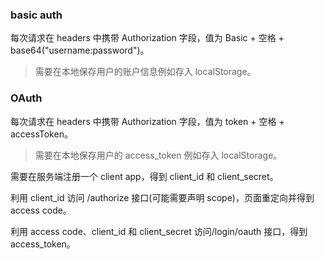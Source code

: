 ### basic auth

每次请求在 headers 中携带 Authorization 字段，值为 Basic + 空格 + base64("username:password")。

> 需要在本地保存用户的账户信息例如存入 localStorage。

### OAuth

每次请求在 headers 中携带 Authorization 字段，值为 token + 空格 + accessToken。

> 需要在本地保存用户的 access_token 例如存入 localStorage。

需要在服务端注册一个 client app，得到 client_id 和 client_secret。

利用 client_id 访问 /authorize 接口(可能需要声明 scope)，页面重定向并得到 access code。

利用 access code、client_id 和 client_secret 访问/login/oauth 接口，得到 access_token。

